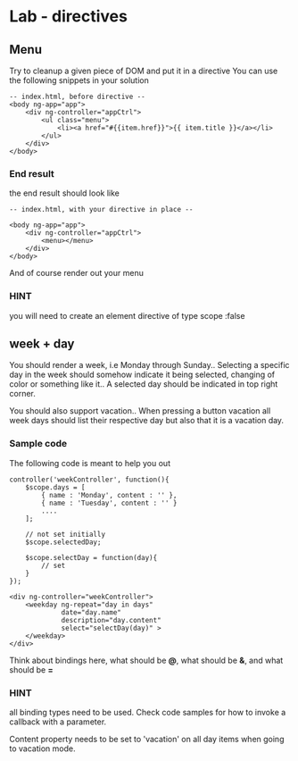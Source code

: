 # Lab - directives
## Menu
Try to cleanup a given piece of DOM and put it in a directive
You can use the following snippets in your solution

	-- index.html, before directive --
	<body ng-app="app">
		<div ng-controller="appCtrl">
			<ul class="menu">
				<li><a href="#{{item.href}}">{{ item.title }}</a></li>
			</ul> 
		</div>
	</body>


### End result

the end result should look like

	-- index.html, with your directive in place --
	
	<body ng-app="app">
		<div ng-controller="appCtrl">
			<menu></menu>
		</div>
	</body>
	
And of course render out your menu
### HINT
you will need to create an element directive of type scope :false


## week + day 
You should render a week, i.e Monday through Sunday.. 
Selecting a specific day in the week should somehow indicate it being selected, changing of color or something like it.. A selected day should be indicated in top right corner.

You should also support vacation.. When pressing a button vacation all week days should list their respective day but also that it is a vacation day.

### Sample code
The following code is meant to help you out

	controller('weekController', function(){
		$scope.days = [
			{ name : 'Monday', content : '' },
			{ name : 'Tuesday', content : '' }
			....
		];
	
		// not set initially
		$scope.selectedDay;

		$scope.selectDay = function(day){
			// set 
		}
	});

	<div ng-controller="weekController">
		<weekday ng-repeat="day in days" 
				 date="day.name" 
				 description="day.content"
				 select="selectDay(day)" >
		</weekday>
	</div>

Think about bindings here, what should be **@**, what should be **&**, and what should be **=**

### HINT
all binding types need to be used. Check code samples for how to invoke a callback with a parameter.

Content property needs to be set to 'vacation' on all day items when going to vacation mode.